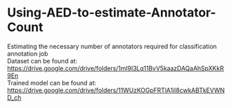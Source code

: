 # Using-AED-to-estimate-Annotator-Count
Estimating the necessary number of annotators required for classification annotation job  
Dataset can be found at: https://drive.google.com/drive/folders/1ml9I3Lq11BvV5kaazDAQaAhSpXKkR9En  
Trained model can be found at: https://drive.google.com/drive/folders/11WUzKOGpFRTlA1iI8cwkABTkEVWND_ch
